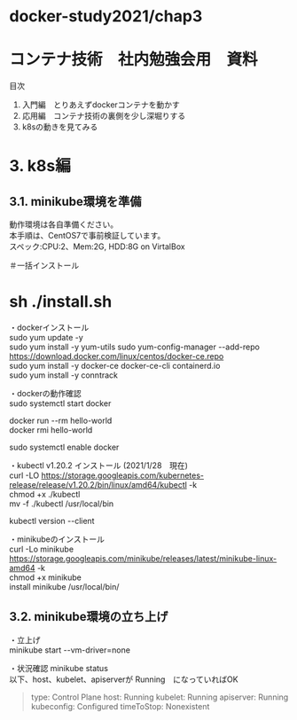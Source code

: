 # docker-study2021/chap3

# コンテナ技術　社内勉強会用　資料
目次  
1. 入門編　とりあえずdockerコンテナを動かす
2. 応用編　コンテナ技術の裏側を少し深堀りする
3. k8sの動きを見てみる

# 3. k8s編
## 3.1. minikube環境を準備
動作環境は各自準備ください。  
本手順は、CentOS7で事前検証しています。  
スペック:CPU:2、Mem:2G, HDD:8G on VirtalBox  


＃一括インストール  
# sh ./install.sh  

・dockerインストール  
sudo yum update -y  
sudo yum install -y yum-utils
sudo yum-config-manager --add-repo https://download.docker.com/linux/centos/docker-ce.repo  
sudo yum install -y docker-ce docker-ce-cli containerd.io  
sudo yum install -y conntrack  

・dockerの動作確認  
sudo systemctl start docker  

docker run --rm hello-world  
docker rmi hello-world  

sudo systemctl enable docker  

・kubectl v1.20.2 インストール (2021/1/28　現在)  
curl -LO https://storage.googleapis.com/kubernetes-release/release/v1.20.2/bin/linux/amd64/kubectl -k  
chmod +x ./kubectl  
mv -f ./kubectl /usr/local/bin  

kubectl version --client  

・minikubeのインストール  
curl -Lo minikube https://storage.googleapis.com/minikube/releases/latest/minikube-linux-amd64 -k  
chmod +x minikube  
install minikube /usr/local/bin/  

## 3.2. minikube環境の立ち上げ
・立上げ  
minikube start --vm-driver=none  

・状況確認
minikube status  
以下、host、kubelet、apiserverが Running　になっていればOK  
> type: Control Plane
> host: Running
> kubelet: Running
> apiserver: Running
> kubeconfig: Configured
> timeToStop: Nonexistent

